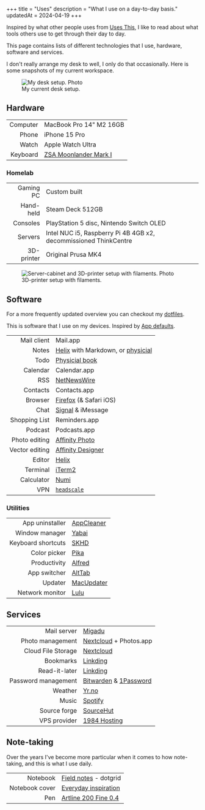 +++
title = "Uses"
description = "What I use on a day-to-day basis."
updatedAt = 2024-04-19
+++

Inspired by what other people uses from [Uses This], I like to read about what
tools others use to get through their day to day.

This page contains lists of different technologies that I use, hardware,
software and services.

I don't really arrange my desk to well, I only do that occasionally. Here is
some snapshots of my current workspace.

<figure>
  <img
    src="/img/uses/setup.webp"
    alt="My desk setup. Photo">
  <figcaption>
    My current desk setup.
  </figcaption>
</figure>

## Hardware

|          |                                     |
| -------: | :---------------------------------- |
| Computer | MacBook Pro 14" M2 16GB             |
|    Phone | iPhone 15 Pro                       |
|    Watch | Apple Watch Ultra                   |
| Keyboard | [ZSA Moonlander Mark I][moonlander] |

<!-- TODO: Add new photo of new setup --->

### Homelab

|            |                                                                  |
| ---------: | :--------------------------------------------------------------- |
|  Gaming PC | Custom built                                                     |
|  Hand-held | Steam Deck 512GB                                                 |
|   Consoles | PlayStation 5 disc, Nintendo Switch OLED                         |
|    Servers | Intel NUC i5, Raspberry Pi 4B 4GB x2, decommissioned ThinkCentre |
| 3D-printer | Original Prusa MK4                                               |

<figure>
  <img
    src="/img/uses/3d-pegboard.webp"
    alt="Server-cabinet and 3D-printer setup with filaments. Photo">
  <figcaption>
    3D-printer setup with filaments.
  </figcaption>
</figure>

## Software

For a more frequently updated overview you can checkout my [dotfiles].

This is software that I use on my devices. Inspired by [App defaults].

|                |                                                     |
| -------------: | :-------------------------------------------------- |
|    Mail client | Mail.app                                            |
|          Notes | [Helix] with Markdown, or [physicial](#note-taking) |
|           Todo | [Physicial book](#note-taking)                      |
|       Calendar | Calendar.app                                        |
|            RSS | [NetNewsWire]                                       |
|       Contacts | Contacts.app                                        |
|        Browser | [Firefox][firefox] (& Safari iOS)                   |
|           Chat | [Signal][signal] & iMessage                         |
|  Shopping List | Reminders.app                                       |
|        Podcast | Podcasts.app                                        |
|  Photo editing | [Affinity Photo]                                    |
| Vector editing | [Affinity Designer]                                 |
|         Editor | [Helix]                                             |
|       Terminal | [iTerm2]                                            |
|     Calculator | [Numi]                                              |
|            VPN | [`headscale`]                                       |

### Utilities

|                    |              |
| -----------------: | :----------- |
|    App uninstaller | [AppCleaner] |
|     Window manager | [Yabai]      |
| Keyboard shortcuts | [SKHD]       |
|       Color picker | [Pika]       |
|       Productivity | [Alfred]     |
|       App switcher | [AltTab]     |
|            Updater | [MacUpdater] |
|    Network monitor | [Lulu]       |

## Services

|                     |                           |
| ------------------: | :------------------------ |
|         Mail server | [Migadu]                  |
|    Photo management | [Nextcloud] + Photos.app  |
|  Cloud File Storage | [Nextcloud]               |
|           Bookmarks | [Linkding]                |
|       Read-it-later | [Linkding]                |
| Password management | [Bitwarden] & [1Password] |
|             Weather | [Yr.no]                   |
|               Music | [Spotify]                 |
|        Source forge | [SourceHut]               |
|        VPS provider | [1984 Hosting][1984]      |

## Note-taking

Over the years I've become more particular when it comes to how note-taking, and
this is what I use daily.

|                |                                           |
| -------------: | :---------------------------------------- |
|       Notebook | [Field notes] - dotgrid                   |
| Notebook cover | [Everyday inspiration][field_notes_cover] |
|            Pen | [Artline 200 Fine 0.4][pen]               |

[Affinity Designer]: https://affinity.serif.com/en-us/designer
[Affinity Photo]: https://affinity.serif.com/en-us/photo
[Firefox]: https://www.mozilla.org/en-US/firefox/new
[Bitwarden]: https://bitwarden.com
[Mattermost]: https://mattermost.com
[NetNewsWire]: https://netnewswire.com
[Nextcloud]: https://nextcloud.com
[Numi]: https://numi.app
[Signal]: https://signal.org
[iTerm2]: https://iterm2.com/
[SKHD]: https://github.com/koekeishiya/skhd
[Spotify]: https://spotify.com
[VSCodium]: https://github.com/VSCodium/vscodium
[`headscale`]: https://github.com/juanfont/headscale
[Yr.no]: https://apps.apple.com/jo/app/yr-no/id490989206
[1984]: https://1984hosting.com
[Migadu]: https://migadu.com
[migadu_review]: /blog/migadu-review
[Yabai]: https://github.com/koekeishiya/yabai
[LuLu]: https://objective-see.com/products/lulu.html
[AppCleaner]: https://freemacsoft.net/appcleaner/
[MacUpdater]: https://www.corecode.io/macupdater/
[dotfiles]: https://git.sr.ht/~timharek/dotfiles
[Moonlander]: https://www.zsa.io/moonlander/
[Uses this]: https://usesthis.com/
[SourceHut]: https://sourcehut.org
[Helix]: https://helix-editor.com/
[Linkding]: https://github.com/sissbruecker/linkding
[1Password]: https://1password.com
[Pika]: https://superhighfives.com/pika
[Alfred]: https://www.alfredapp.com/
[AltTab]: https://alt-tab-macos.netlify.app/
[Field notes]: https://fieldnotesbrand.com/
[field_notes_cover]:
  https://fieldnotesbrand.com/products/everyday-inspiration-leather-notebook-cover
[pen]: https://www.amazon.com/Artline-Black-Fineliner-point-0-4mm/dp/B003UH1A40
[App defaults]: https://defaults.rknight.me/

